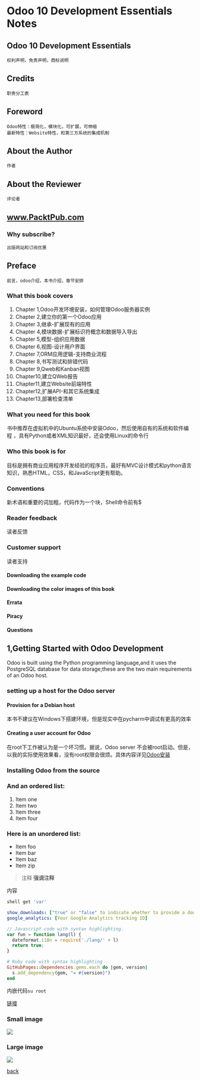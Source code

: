 # Odoo 10 Development Essentials Notes

## Odoo 10 Development Essentials
	权利声明，免责声明，商标说明

## Credits
	职责分工表

## Foreword
	Odoo特性：极简化，模块化，可扩展，可伸缩
	最新特性：Website特性，和第三方系统的集成机制

## About the Author
	作者

## About the Reviewer
	评论者

## www.PacktPub.com

### Why subscribe?
	出版网站和订阅优惠

## Preface
	前言，odoo介绍，本书介绍，章节安排

### What this book covers

1. Chapter 1,Odoo开发环境安装，如何管理Odoo服务器实例
2. Chapter 2,建立你的第一个Odoo应用
3. Chapter 3,继承-扩展现有的应用
4. Chapter 4,模块数据-扩展标识符概念和数据导入导出
5. Chapter 5,模型-组织应用数据
6. Chapter 6,视图-设计用户界面
7. Chapter 7,ORM应用逻辑-支持商业流程
8. Chapter 8,书写测试和排错代码
9. Chapter 9,Qweb和Kanban视图
10. Chapter10,建立QWeb报告
11. Chapter11,建立Website前端特性
12. Chapter12,扩展API-和其它系统集成
13. Chapter13,部署检查清单

### What you need for this book

书中推荐在虚拟机中的Ubuntu系统中安装Odoo，然后使用自有的系统和软件编程
，具有Python或者XML知识最好，还会使用Linux的命令行

### Who this book is for

目标是拥有商业应用程序开发经验的程序员，最好有MVC设计模式和python语言知识，熟悉HTML，CSS，和JavaScript更有帮助。

### Conventions

新术语和重要的词加粗，代码作为一个块，Shell命令前有$

### Reader feedback

读者反馈

### Customer support

读者支持

#### Downloading the example code
#### Downloading the color images of this book
#### Errata
#### Piracy
#### Questions


## 1,Getting Started with Odoo Development
Odoo is built using the Python programming language,and it uses the PostgreSQL database for data storage;these are the two main requirements of an Odoo host.
### setting up a host for the Odoo server
#### Provision for a Debian host

本书不建议在Windows下搭建环境，但是现实中在pycharm中调试有更高的效率

#### Creating a user account for Odoo

在root下工作被认为是一个坏习惯。据说，Odoo server 不会被root启动。但是，以我的实际使用效果看，没有root权限会很烦。具体内容详见[Odoo安装](OdooInstall.md#3安装postgresql数据库)

### Installing Odoo from the source




### And an ordered list:
1.  Item one
1.  Item two
1.  Item three
1.  Item four

### Here is an unordered list:
*   Item foo
*   Item bar
*   Item baz
*   Item zip

> 注释
> **强调注释**

内容

```sh
shell get 'var'
```

```yml
show_downloads: ["true" or "false" to indicate whether to provide a download URL]
google_analytics: [Your Google Analytics tracking ID]
```

```js
// Javascript code with syntax highlighting.
var fun = function lang(l) {
  dateformat.i18n = require('./lang/' + l)
  return true;
}
```

```ruby
# Ruby code with syntax highlighting
GitHubPages::Dependencies.gems.each do |gem, version|
  s.add_dependency(gem, "= #{version}")
end
```

内嵌代码`su root`

[链接](http://123.com/art/abc.htm)

### Small image

![](https://assets-cdn.github.com/images/icons/emoji/octocat.png)

### Large image

![](https://guides.github.com/activities/hello-world/branching.png)

[back](../)
